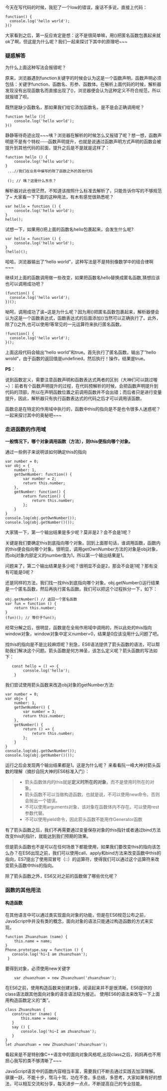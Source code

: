 今天在写代码的时候，我犯了一个low的错误，废话不多说，直接上代码：

```
function() {
  console.log('hello world');
}()
```

大家看到之后，第一反应肯定是想：这不是很简单嘛，用()把匿名函数包裹起来就ok了啊，但这是为什么呢？我们一起来探讨下其中的原理吧~~~


### 疑惑解答

为什么上面这种写法会报错呢？

原来，浏览器遇到function关键字的时候会认为这是一个函数声明，函数声明必须包括：关键字function、函数名、形参、函数体。在解析上面代码的时候，解析器发现没有出现函数名而直接出现了()，浏览器便会认为这种定义不符合规范，所以就报错了呗。

既然是缺少函数名，那如果我们给它添加函数名，是不是会正确调用呢？

```
function hello (){
    console.log('hello world');
}()
```

静静等待奇迹出现~~~咦？浏览器在解析的时候怎么又报错了呢？想一想，函数声明是不是有个特权----函数声明提升，也就是说通过函数声明方式声明的函数会被提升到其他代码的前面，提升之后是不是就是这样了：

```
function hello () {
    console.log('hello world');
}
 ...//我们在业务中编写的除了函数之外的其他代码
 
 (); // 咦？这是什么东东？
```

解析器对此也很茫然，不知道该按照什么标准去解析了，只能告诉你写的不够规范了~
大家看一下下面的这种用法，有木有感觉很熟悉呢？

```
var hello = function () {
    console.log('hello world');
}
hello();
```

试想一下，如果用()把上面的函数名hello包裹起来，会发生什么呢?

```
var hello = function () {
    console.log('hello world');
}
(hello)();
```
哈哈，浏览器输出了“hello world”，这种写法是不是特别像数学中的结合律啊~~~

继续对上面的函数调用做一些改变，如果把函数名hello替换成匿名函数,猜想应该也可以调用成功吧？

```
(function() {
  console.log('hello world');
})();
```

呦呵，调用成功了诶~这是为什么呢？因为用()把匿名函数包裹起来，解析器便会认为这是一个函数表达式，函数表达式的后面添加()当然可以正确执行了。此外，除了()之外,也可以使用!等常见的一元运算符来执行匿名函数。

```
!function() {
  console.log('hello world');
}();
```

上面这段代码会输出“hello world”和true。首先执行了匿名函数，输出了"hello wrold"，由于函数的返回值是undefined，然后执行！操作，结果是true。

**PS：**

说到函数定义，需要注意函数声明和函数表达式两者的区别（大神们可以跳过喔~）：前者有个函数声明提升的过程，在代码预解析的时候，会把函数声明提升到代码的顶部，所以在声明函数位置之前调用函数并不会出错；而后者只是进行变量提升，因此，解析器只有执行函数表达式的代码之后才可以调用该函数。


函数总是在特定的作用域中执行的，函数中this的指向是不是也令很多人迷惑呢？一起来探讨其中的奥秘吧~~~

### 走进函数的作用域

**一般情况下，哪个对象调用函数（方法），则this便指向哪个对象。**

通过一些例子来说明该如何确定this的指向

```
var number = 0;
var obj = {
    number: 1,
    getOwnNumber: function() {
        var number = 2;
        return this.number;
    },
    getNumber: function() {
        return function() {
            return this.number;
        };
    }
}
console.log(obj.getOwnNumber());
console.log(obj.getNumber()());
```

大家猜一下，第一个输出结果是多少呢？莫非是2？会不会是1呢？

关键是我们要确定this到底指向哪个对象。回到上面那句话，谁调用函数，函数内的this便会指向哪个对象。很明显，调用getOwnNumber方法的对象是obj对象，而obj对象内部定义的number值为1，所以第一个输出结果是1。

问题来了，第二个输出结果是多少呢？很明显不会是2，那会不会是1呢？那有没有可能是0呢？

还是同样的方法，我们找一找this到底指向哪个对象。obj.getNumber()运行结果是一个匿名函数，然后再执行匿名函数。我们可以把这个过程拆分一下，如下：
```
obj.getNumber() // 返回一个匿名函数
var fun = function () {
    return this.number;    
}
(fun)(); // 等价于fun();
```
经常分解之后，很明显，函数是在全局作用域中调用的，所以此处的this指向window对象，window对象中定义number=0，结果是0应该没用什么问题了吧。


找this的指向是不是比较麻烦呢？别急，ES6语法提供了箭头函数的语法，可以帮助我们解决这个问题。箭头函数是何方神圣，该怎么定义呢？箭头函数的写法如下：

```
   const hello = () => {
        console.log('hello');
    }
```

我们尝试使用箭头函数来改造obj对象的getNumber方法:

```
var number = 0;
var obj= {
    number: 1,
    getOwnNumber() {
        var number = 3;
        return this.number;
    },
    getNumber() {
        return () => {
            return this.number;
        };
    }
}
console.log(obj.getOwnNumber());
console.log(obj.getNumber()());
```

运行之后会发现两个输出结果都是1。这是为什么呢？
来看看阮一峰大神对箭头函数的理解（摘抄自阮大神的ES6标准入门）：
> - 箭头函数体内的this就是**定义时所在的对象**，而不是使用时所在的对象。
>- 箭头函数不可以当做构造函数。也就是说，不可以使用new命令，否则会抛出一个错误。
> - 不可以使用arguments对象，该对象在函数体内不存在。可以使用rest参数代替。
> - 不可以使用yield命令，因此箭头函数不能用作Generator函数

有了箭头函数之后，我们不再需要通过变量保存对象的this指针或者通过bind方法改变this的指针，就能达到我们预期的效果。

但是箭头函数也不是可以在任何场景下都能使用，如果我们要改变this的指向该怎么办？在ES6出现之前，我们可以使用call、apply和bind方法来改变函数中this的指向，ES7提出了使用双冒号（::）的运算符，使得我们可以通过这个运算符来改变箭头函数中this的指向。

除了箭头函数之外，ES6又对之前的函数做了哪些优化呢？

### 函数的其他用法

#### 构造函数

在其他语言中可以通过类实现面向对象的功能，但是在ES6规范公布之前，JavaScript中并没有类的概念，面向对象的语法只能通过构造函数的方式来实现。

```
function Zhuanzhuan (name) {
    this.name = name;
}
Phone.prototype.say = function () {
   console.log('hi~I am zhuanzhuan');
 }
```

要得到对象，必须使用new关键字

```
    var zhuanzhuan = new Zhuanzhuan('zhuanzhuan');
```

 在ES6之前，使用构造函数来创建对象，阅读起来并不是很清晰。ES6提供的class语法跟其他面向对象的语言语法较为接近。
 使用ES6的语法来改写一下上面用构造函数定义的“类”。
 
 ```
class Zhuanzhuan {
    constructor (name) {
        this.name = name;
    }
    say () {
        console.log('hi~I am zhuanzhuan');
    }
}
 let zhuanzhuan = new Zhuanzhuan('zhuanzhuan');
```

看起来是不是特别像C++语言中的面向对象风格呢,出现class之后，妈妈再也不用担心我写的类不够清晰了~~~

JavaScript语言中的函数内容相当丰富，需要我们不断去通过实践去加深理解。骐骥一跃，不能十步，驽马十驾，功在不舍。多总结，多思考，大家如果有好的想法，可以相互交流和分享，每天进步一点点，不断提高自己的专业技能。
